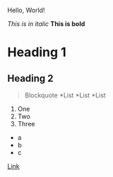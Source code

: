 Hello, World!

*This is in italic*
**This is bold**
# Heading 1
## Heading 2
>Blockquote
>*List
>*List
>*List

1. One
2. Two
3. Three

- a
- b
- c

[Link](https://rug005.github.io/cse15l-lab-reports/ruben.html)
